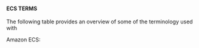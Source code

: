 #### ECS TERMS


The following table provides an overview of some of the terminology used with

Amazon ECS:

